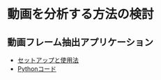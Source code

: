 # 動画を分析する方法の検討

## 動画フレーム抽出アプリケーション
- [セットアップと使用法](https://github.com/t2k2pp/Mov2Doc/blob/main/tools/ToolsDocs.md)
- [Pythonコード](https://github.com/t2k2pp/Mov2Doc/blob/main/tools/video-frame-extractor.py)
